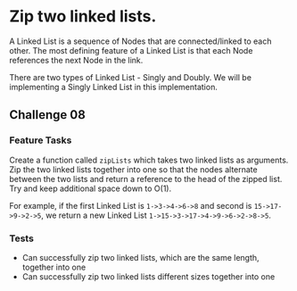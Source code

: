 # Zip two linked lists.

A Linked List is a sequence of Nodes that are connected/linked to each other. The most defining feature of a Linked List is that each Node references the next Node in the link.

There are two types of Linked List - Singly and Doubly. We will be implementing a Singly Linked List in this implementation.


## Challenge 08


### Feature Tasks

Create a function called `zipLists` which takes two linked lists as arguments. Zip the two linked lists together into one so that the nodes alternate between the two lists and return a reference to the head of the zipped list. Try and keep additional space down to O(1).  

For example, if the first Linked List is `1->3->4->6->8` and second is `15->17->9->2->5`, we return a new Linked List `1->15->3->17->4->9->6->2->8->5`.

### Tests

- Can successfully zip two linked lists, which are the same length, together into one
- Can successfully zip two linked lists different sizes together into one
